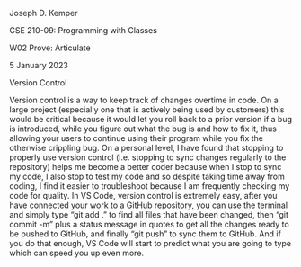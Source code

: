 <p>Joseph D. Kemper</p>
<p>CSE 210-09: Programming with Classes</p>
<p>W02 Prove: Articulate</p>
<p>5 January 2023</p>
<p></p>
<p>Version Control</p>
<p></p>
<p>Version control is a way to keep track of changes overtime in code. On a large project (especially one that is actively being used by customers) this would be critical because it would let you roll back to a prior version if a bug is introduced, while you figure out what the bug is and how to fix it, thus allowing your users to continue using their program while you fix the otherwise crippling bug. On a personal level, I have found that stopping to properly use version control (i.e. stopping to sync changes regularly to the repository) helps me become a better coder because when I stop to sync my code, I also stop to test my code and so despite taking time away from coding, I find it easier to troubleshoot because I am frequently checking my code for quality. In VS Code, version control is extremely easy, after you have connected your work to a GitHub repository, you can use the terminal and simply type “git add .” to find all files that have been changed, then “git commit -m” plus a status message in quotes to get all the changes ready to be pushed to GitHub, and finally “git push” to sync them to GitHub. And if you do that enough, VS Code will start to predict what you are going to type which can speed you up even more. </p>
